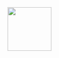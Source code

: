 <div id="header" align="center">
  <img src="https://media.giphy.com/media/c0Jwn0I22a3XHgPaft/giphy.gif" width="100"/>
</div>
